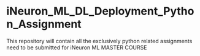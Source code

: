 # iNeuron_ML_DL_Deployment_Python_Assignment
This repository will contain all the exclusively python related assignments need to be submitted for iNeuron ML MASTER COURSE
